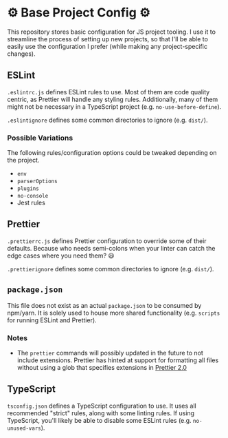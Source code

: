 # ⚙️ Base Project Config ⚙️

This repository stores basic configuration for JS project tooling. I use it to streamline the process of setting up new projects, so that I'll be able to easily use the configuration I prefer (while making any project-specific changes).

## ESLint

`.eslintrc.js` defines ESLint rules to use. Most of them are code quality centric, as Prettier will handle any styling rules. Additionally, many of them might not be necessary in a TypeScript project (e.g. `no-use-before-define`).

`.eslintignore` defines some common directories to ignore (e.g. `dist/`).

### Possible Variations

The following rules/configuration options could be tweaked depending on the project.

- `env`
- `parserOptions`
- `plugins`
- `no-console`
- Jest rules

## Prettier

`.prettierrc.js` defines Prettier configuration to override some of their defaults. Because who needs semi-colons when your linter can catch the edge cases where you need them? 😃

`.prettierignore` defines some common directories to ignore (e.g. `dist/`).

## `package.json`

This file does not exist as an actual `package.json` to be consumed by npm/yarn. It is solely used to house more shared functionality (e.g. `scripts` for running ESLint and Prettier).

### Notes

- The `prettier` commands will possibly updated in the future to not include extensions. Prettier has hinted at support for formatting all files without using a glob that specifies extensions in [Prettier 2.0](https://github.com/prettier/prettier/issues/3503)

## TypeScript

`tsconfig.json` defines a TypeScript configuration to use. It uses all recommended "strict" rules, along with some linting rules. If using TypeScript, you'll likely be able to disable some ESLint rules (e.g. `no-unused-vars`).
